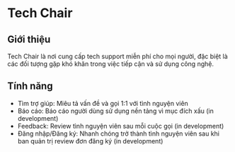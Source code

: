 # Tech Chair

## Giới thiệu

Tech Chair là nơi cung cấp tech support miễn phí cho mọi người, đặc biệt là các đối tượng gặp khó khăn trong việc tiếp cận và sử dụng công nghệ.

## Tính năng

- Tìm trợ giúp: Miêu tả vấn đề và gọi 1:1 với tình nguyện viên
- Báo cáo: Báo cáo người dùng sử dụng nền tảng vì mục đích xấu (in development)
- Feedback: Review tình nguyện viên sau mỗi cuộc gọi (in development)
- Đăng nhập/Đăng ký: Nhanh chóng trở thành tình nguyện viên sau khi ban quản trị review đơn đăng ký (in development)
